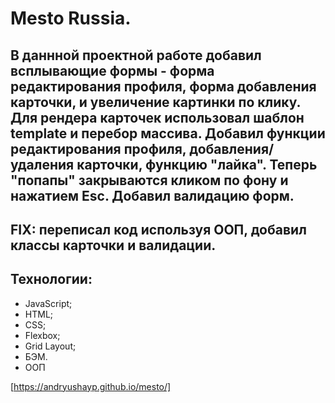# Mesto Russia.

## В даннной проектной работе добавил всплывающие формы - форма редактирования профиля, форма добавления карточки, и увеличение картинки по клику. Для рендера карточек использовал шаблон template и перебор массива. Добавил функции редактирования профиля, добавления/удаления карточки, функцию "лайка". Теперь "попапы" закрываются кликом по фону и нажатием Esc. Добавил валидацию форм.

## FIX: переписал код используя ООП, добавил классы карточки и валидации.

## Технологии:

* JavaScript;
* HTML;
* CSS;
* Flexbox;
* Grid Layout;
* БЭМ.
* ООП

[https://andryushayp.github.io/mesto/]